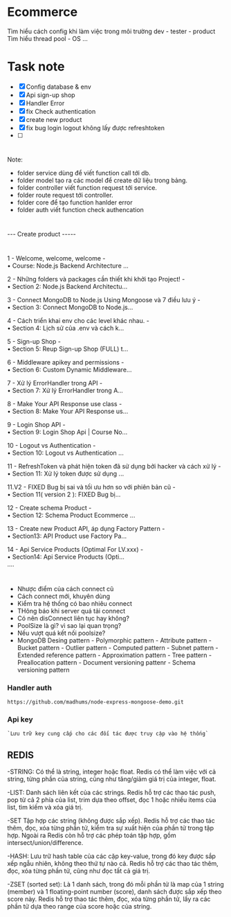 # Ecommerce

Tìm hiểu cách config khi làm việc trong môi trường dev - tester - product
Tìm hiểu thread pool - OS ... 

# Task note 
- [x] Config database & env
- [x] Api sign-up shop
- [x] Handler Error
- [x] fix Check authentication
- [x] create new product
- [x] fix bug login logout không lấy được refreshtoken
- [ ]   
#
Note:
-  folder service dùng để viết function call tới db.
-  folder model tạo ra các model để create dữ liệu trong bảng.
-  folder controller viết function request tới service.
-  folder route request tới controller.
-  folder core để tạo function hanlder error
-  folder auth viết function check authencation

#
  --- Create product -----
  
#
1 - Welcome, welcome, welcome -   
 • Course: Node.js Backend Architecture ...  
 
2 - Những folders và packages cần thiết khi khởi tạo Project! -   
 • Section 2: Node.js Backend Architectu...  
 
3 - Connect MongoDB to Node.js Using Mongoose và 7 điều lưu ý  -   
 • Section 3: Connect MongoDB to Node.js...  
 
4 - Cách triển khai env cho các level khác nhau. -   
 • Section 4: Lịch sử của .env và cách k...  
 
5 - Sign-up Shop -   
 • Section 5: Reup Sign-up Shop (FULL) t...  
 
6 - Middleware apikey and permissions -   
 • Section 6:  Custom Dynamic Middleware...  
 
7 - Xử lý ErrorHandler trong API -   
 • Section 7: Xử lý ErrorHandler trong A...  
 
8 - Make Your API Response use class -   
 • Section 8:  Make Your API Response us...  
 
9 - Login Shop API -   
 • Section 9: Login Shop Api | Course No...  
 
10 - Logout vs Authentication  -  
 • Section 10: Logout vs Authentication ...  
 
11 - RefreshToken và phát hiện token đã sử dụng bởi hacker và cách xử lý -   
 • Section 11: Xử lý token được sử dụng ...  
 
11.V2 -  FIXED Bug bị sai và tối ưu hơn so với phiên bản cũ -   
 • Section 11( version 2 ): FIXED Bug bị...  
 
12 - Create schema Product -   
 • Section 12: Schema Product Ecommerce ...  
 
13 - Create new Product API, áp dụng Factory Pattern -   
 • Section13: API Product use Factory Pa...  
 
14 - Api Service Products (Optimal For LV.xxx) -   
 • Section14: Api Service Products (Opti...  
 ....
#
##
- Nhược điểm của cách connect cũ
- Cách connect mới, khuyên dùng
- Kiểm tra hệ thống có bao nhiêu connect
- THông báo khi server quá tải connect
- Có nên disConnect liên tục hay không?
- PoolSize là gì? vì sao lại quan trọng?
- Nếu vượt quá kết nối poolsize?
- MongoDB Desing pattern
      - Polymorphic pattern
      - Attribute pattern
      - Bucket pattern
      - Outlier pattern
      - Computed pattern
      - Subnet pattern
      - Extended reference pattern
      - Approximation pattern
      - Tree pattern
      - Preallocation pattern
      - Document versioning pattenr
      - Schema versioning pattern
### Handler auth
    https://github.com/madhums/node-express-mongoose-demo.git

### Api key
    `Lưu trữ key cung cấp cho các đối tác được truy cập vào hệ thống`

## REDIS
-STRING: Có thể là string, integer hoặc float. Redis có thể làm việc với cả string, từng phần của string, cũng như tăng/giảm giá trị của integer, float.

-LIST: Danh sách liên kết của các strings. Redis hỗ trợ các thao tác push, pop từ cả 2 phía của list, trim dựa theo offset, đọc 1 hoặc nhiều items của list, tìm kiếm và xóa giá trị.

-SET Tập hợp các string (không được sắp xếp). Redis hỗ trợ các thao tác thêm, đọc, xóa từng phần tử, kiểm tra sự xuất hiện của phần tử trong tập hợp. Ngoài ra Redis còn hỗ trợ các phép toán tập hợp, gồm intersect/union/difference.

-HASH: Lưu trữ hash table của các cặp key-value, trong đó key được sắp xếp ngẫu nhiên, không theo thứ tự nào cả. Redis hỗ trợ các thao tác thêm, đọc, xóa từng phần tử, cũng như đọc tất cả giá trị.

-ZSET (sorted set): Là 1 danh sách, trong đó mỗi phần tử là map của 1 string (member) và 1 floating-point number (score), danh sách được sắp xếp theo score này. Redis hỗ trợ thao tác thêm, đọc, xóa từng phần tử, lấy ra các phần tử dựa theo range của score hoặc của string.
